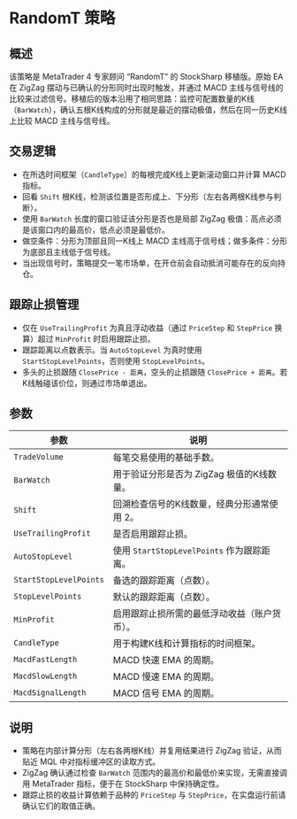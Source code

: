 # RandomT 策略

## 概述
该策略是 MetaTrader 4 专家顾问 “RandomT” 的 StockSharp 移植版。原始 EA 在 ZigZag 摆动与已确认的分形同时出现时触发，并通过 MACD 主线与信号线的比较来过滤信号。移植后的版本沿用了相同思路：监控可配置数量的K线（`BarWatch`），确认五根K线构成的分形就是最近的摆动极值，然后在同一历史K线上比较 MACD 主线与信号线。

## 交易逻辑
- 在所选时间框架（`CandleType`）的每根完成K线上更新滚动窗口并计算 MACD 指标。
- 回看 `Shift` 根K线，检测该位置是否形成上、下分形（左右各两根K线参与判断）。
- 使用 `BarWatch` 长度的窗口验证该分形是否也是局部 ZigZag 极值：高点必须是该窗口内的最高价，低点必须是最低价。
- 做空条件：分形为顶部且同一K线上 MACD 主线高于信号线；做多条件：分形为底部且主线低于信号线。
- 当出现信号时，策略提交一笔市场单，在开仓前会自动抵消可能存在的反向持仓。

## 跟踪止损管理
- 仅在 `UseTrailingProfit` 为真且浮动收益（通过 `PriceStep` 和 `StepPrice` 换算）超过 `MinProfit` 时启用跟踪止损。
- 跟踪距离以点数表示。当 `AutoStopLevel` 为真时使用 `StartStopLevelPoints`，否则使用 `StopLevelPoints`。
- 多头的止损跟随 `ClosePrice - 距离`，空头的止损跟随 `ClosePrice + 距离`。若K线触碰该价位，则通过市场单退出。

## 参数
| 参数 | 说明 |
|------|------|
| `TradeVolume` | 每笔交易使用的基础手数。 |
| `BarWatch` | 用于验证分形是否为 ZigZag 极值的K线数量。 |
| `Shift` | 回溯检查信号的K线数量，经典分形通常使用 2。 |
| `UseTrailingProfit` | 是否启用跟踪止损。 |
| `AutoStopLevel` | 使用 `StartStopLevelPoints` 作为跟踪距离。 |
| `StartStopLevelPoints` | 备选的跟踪距离（点数）。 |
| `StopLevelPoints` | 默认的跟踪距离（点数）。 |
| `MinProfit` | 启用跟踪止损所需的最低浮动收益（账户货币）。 |
| `CandleType` | 用于构建K线和计算指标的时间框架。 |
| `MacdFastLength` | MACD 快速 EMA 的周期。 |
| `MacdSlowLength` | MACD 慢速 EMA 的周期。 |
| `MacdSignalLength` | MACD 信号 EMA 的周期。 |

## 说明
- 策略在内部计算分形（左右各两根K线）并复用结果进行 ZigZag 验证，从而贴近 MQL 中对指标缓冲区的读取方式。
- ZigZag 确认通过检查 `BarWatch` 范围内的最高价和最低价来实现，无需直接调用 MetaTrader 指标，便于在 StockSharp 中保持确定性。
- 跟踪止损的收益计算依赖于品种的 `PriceStep` 与 `StepPrice`，在实盘运行前请确认它们的取值正确。
